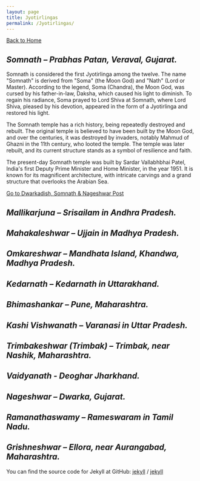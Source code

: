 ```yaml
---
layout: page
title: Jyotirlingas
permalink: /Jyotirlingas/
---
```

[Back to Home](https://bsgh1107.github.io/)  


## *Somnath – Prabhas Patan, Veraval, Gujarat.*
Somnath is considered the first Jyotirlinga among the twelve. The name "Somnath" is derived from "Soma" (the Moon God) and "Nath" (Lord or Master). According to the legend, Soma (Chandra), the Moon God, was cursed by his father-in-law, Daksha, which caused his light to diminish. To regain his radiance, Soma prayed to Lord Shiva at Somnath, where Lord Shiva, pleased by his devotion, appeared in the form of a Jyotirlinga and restored his light.  

The Somnath temple has a rich history, being repeatedly destroyed and rebuilt. The original temple is believed to have been built by the Moon God, and over the centuries, it was destroyed by invaders, notably Mahmud of Ghazni in the 11th century, who looted the temple. The temple was later rebuilt, and its current structure stands as a symbol of resilience and faith.  

The present-day Somnath temple  was built by Sardar Vallabhbhai Patel, India's first Deputy Prime Minister and Home Minister, in the year 1951. It is known for its magnificent architecture, with intricate carvings and a grand structure that overlooks the Arabian Sea. 

[Go to Dwarkadish, Somnath & Nageshwar Post](https://bsgh1107.github.io/blog/travel/2025/03/11/Dwarka-Somnath-Gujrat.html)


## *Mallikarjuna – Srisailam in Andhra Pradesh.*


## *Mahakaleshwar – Ujjain in Madhya Pradesh.*


## *Omkareshwar – Mandhata Island, Khandwa, Madhya Pradesh.*


## *Kedarnath – Kedarnath in Uttarakhand.*


## *Bhimashankar – Pune, Maharashtra.*


## *Kashi Vishwanath – Varanasi in Uttar Pradesh.*


## *Trimbakeshwar (Trimbak) – Trimbak, near Nashik, Maharashtra.*


## *Vaidyanath - Deoghar Jharkhand.*


## *Nageshwar – Dwarka, Gujarat.*


## *Ramanathaswamy – Rameswaram in Tamil Nadu.*


## *Grishneshwar – Ellora, near Aurangabad, Maharashtra.*






You can find the source code for Jekyll at GitHub:
[jekyll][jekyll-organization] /
[jekyll](https://github.com/jekyll/jekyll)


[jekyll-organization]: https://github.com/jekyll
